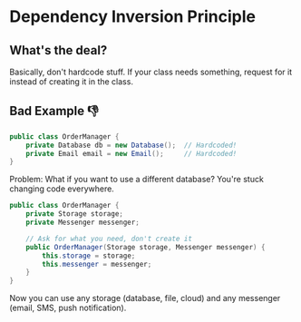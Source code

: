 # Dependency Inversion Principle

## What's the deal?

Basically, don't hardcode stuff. If your class needs something, request for it instead of creating it in the class.

## Bad Example 👎

```java
public class OrderManager {
    private Database db = new Database();  // Hardcoded!
    private Email email = new Email();     // Hardcoded!
}
```

Problem: What if you want to use a different database? You're stuck changing code everywhere.

```java
public class OrderManager {
    private Storage storage;
    private Messenger messenger;

    // Ask for what you need, don't create it
    public OrderManager(Storage storage, Messenger messenger) {
        this.storage = storage;
        this.messenger = messenger;
    }
}
```
Now you can use any storage (database, file, cloud) and any messenger (email, SMS, push notification).
